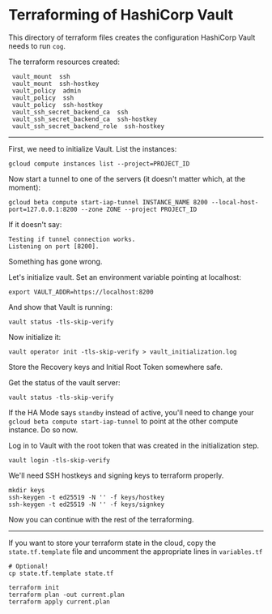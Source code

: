 # Terraforming of HashiCorp Vault

This directory of terraform files creates the configuration HashiCorp Vault needs to run `cog`.

The terraform resources created:

```
 vault_mount  ssh
 vault_mount  ssh-hostkey
 vault_policy  admin
 vault_policy  ssh
 vault_policy  ssh-hostkey
 vault_ssh_secret_backend_ca  ssh
 vault_ssh_secret_backend_ca  ssh-hostkey
 vault_ssh_secret_backend_role  ssh-hostkey
```

---
First, we need to initialize Vault. List the instances:

```
gcloud compute instances list --project=PROJECT_ID
```

Now start a tunnel to one of the servers (it doesn't matter which, at the moment):

```
gcloud beta compute start-iap-tunnel INSTANCE_NAME 8200 --local-host-port=127.0.0.1:8200 --zone ZONE --project PROJECT_ID
```

If it doesn't say:

```
Testing if tunnel connection works.
Listening on port [8200].
```

Something has gone wrong.

Let's initialize vault. Set an environment variable pointing at localhost:

```
export VAULT_ADDR=https://localhost:8200
```

And show that Vault is running:

```
vault status -tls-skip-verify
```

Now initialize it:

```
vault operator init -tls-skip-verify > vault_initialization.log
```

Store the Recovery keys and Initial Root Token somewhere safe. 

Get the status of the vault server:

```
vault status -tls-skip-verify
```

If the HA Mode says `standby` instead of active, you'll need to change your `gcloud beta compute start-iap-tunnel`
to point at the other compute instance. Do so now.

Log in to Vault with the root token that was created in the initialization step.

```
vault login -tls-skip-verify
```

We'll need SSH hostkeys and signing keys to terraform properly.

```
mkdir keys
ssh-keygen -t ed25519 -N '' -f keys/hostkey
ssh-keygen -t ed25519 -N '' -f keys/signkey
```

Now you can continue with the rest of the terraforming.

---

If you want to store your terraform state in the cloud, copy the `state.tf.template` file and 
uncomment the appropriate lines in `variables.tf`

```
# Optional!
cp state.tf.template state.tf
```

```
terraform init
terraform plan -out current.plan
terraform apply current.plan
```
